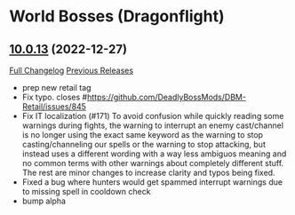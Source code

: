 # <DBM> World Bosses (Dragonflight)

## [10.0.13](https://github.com/DeadlyBossMods/DBM-Retail/tree/10.0.13) (2022-12-27)
[Full Changelog](https://github.com/DeadlyBossMods/DBM-Retail/compare/10.0.12...10.0.13) [Previous Releases](https://github.com/DeadlyBossMods/DBM-Retail/releases)

- prep new retail tag  
- Fix typo.  closes #https://github.com/DeadlyBossMods/DBM-Retail/issues/845  
- Fix IT localization (#171) To avoid confusion while quickly reading some warnings during fights, the warning to interrupt an enemy cast/channel is no longer using the exact same keyword as the warning to stop casting/channeling our spells or the warning to stop attacking, but instead uses a different wording with a way less ambiguos meaning and no common terms with other warnings about completely different stuff. The rest are minor changes to increase clarity and typos being fixed.  
- Fixed a bug where hunters would get spammed interrupt warnings due to missing spell in cooldown check  
- bump alpha  
